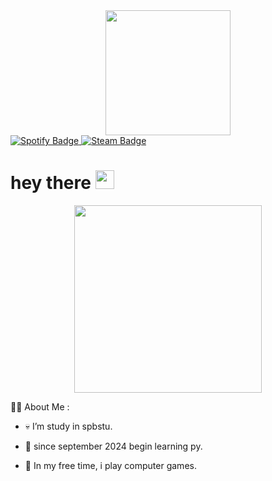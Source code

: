 <div id="header" align="center">
  <img src="https://i.giphy.com/media/v1.Y2lkPTc5MGI3NjExdXFsc293OHF5eHptbnBlZHI0Y2g3dW1kdno4eng5cnNwbmRicWFhZiZlcD12MV9pbnRlcm5hbF9naWZfYnlfaWQmY3Q9cw/WIQ0N0OUvei1OW1h9Z/giphy.gif" width="200"/>
</div>

<div id="badges">
  <a href="https://open.spotify.com/user/31iggo7awp6dcg42jtdxc3uqfyli?si=cab4cbb02f62414c">
    <img src="https://img.shields.io/badge/Spotify-green?style=for-the-badge&logo=spotify&logoColor=white" alt="Spotify Badge"/>
  </a>
  <a href="https://steamcommunity.com/profiles/76561199239735741/">
    <img src="https://img.shields.io/badge/Steam-black?style=for-the-badge&logo=steam&logoColor=white" alt="Steam Badge"/>
  </a>
</div>


<h1>
  hey there
  <img src="https://media.giphy.com/media/hvRJCLFzcasrR4ia7z/giphy.gif" width="30px"/>
</h1>


<div align="center">
  <img src="https://i.giphy.com/media/v1.Y2lkPTc5MGI3NjExMnB5c29lY24yMXc4M2MwZWkyaGR3b2pybG1sb21sbzBycHRueDF6dCZlcD12MV9pbnRlcm5hbF9naWZfYnlfaWQmY3Q9Zw/jmuiFMS44Vl6RQjR8i/giphy.gif" width="300" height="300"/>
</div>

:woman_technologist: About Me :

- :skull: I’m study in spbstu.

- :dizzy: since september 2024 begin learning py.

- :clown_face: In my free time, i play computer games. 
